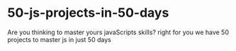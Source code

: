 <h1>50-js-projects-in-50-days</h1>

Are you thinking to master yours javaScripts skills? right for you we have 50 projects to master js in just 50 days
